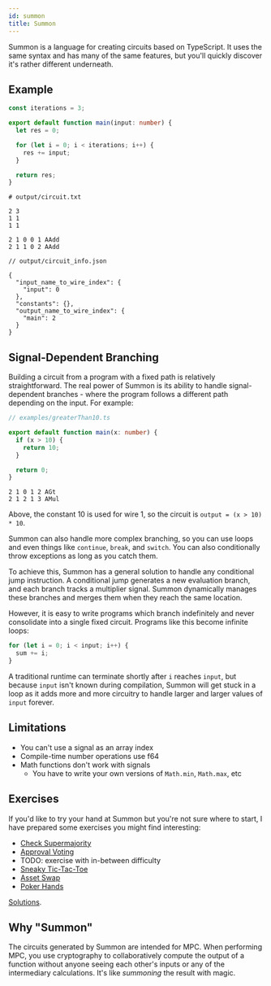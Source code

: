 ```yaml
---
id: summon
title: Summon
---
```


Summon is a language for creating circuits based on TypeScript. It uses the same
syntax and has many of the same features, but you'll quickly discover it's
rather different underneath.

## Example

```ts
const iterations = 3;

export default function main(input: number) {
  let res = 0;

  for (let i = 0; i < iterations; i++) {
    res += input;
  }

  return res;
}
```

```
# output/circuit.txt

2 3
1 1
1 1

2 1 0 0 1 AAdd
2 1 1 0 2 AAdd
```

```jsonc
// output/circuit_info.json

{
  "input_name_to_wire_index": {
    "input": 0
  },
  "constants": {},
  "output_name_to_wire_index": {
    "main": 2
  }
}
```

## Signal-Dependent Branching

Building a circuit from a program with a fixed path is relatively
straightforward. The real power of Summon is its ability to handle
signal-dependent branches - where the program follows a different path depending
on the input. For example:

```ts
// examples/greaterThan10.ts

export default function main(x: number) {
  if (x > 10) {
    return 10;
  }

  return 0;
}
```

```
2 1 0 1 2 AGt
2 1 2 1 3 AMul
```

Above, the constant 10 is used for wire 1, so the circuit is `output = (x > 10) * 10`.

Summon can also handle more complex branching, so you can use loops and even things like
`continue`, `break`, and `switch`. You can also conditionally throw exceptions as long as you
catch them.

To achieve this, Summon has a general solution to handle any conditional jump instruction.
A conditional jump generates a new evaluation branch, and each branch tracks a multiplier signal.
Summon dynamically manages these branches and merges them when they reach the same location.

However, it is easy to write programs which branch indefinitely and never consolidate into a single
fixed circuit. Programs like this become infinite loops:

```ts
for (let i = 0; i < input; i++) {
  sum += i;
}
```

A traditional runtime can terminate shortly after `i` reaches `input`, but because `input` isn't
known during compilation, Summon will get stuck in a loop as it adds more and more circuitry
to handle larger and larger values of `input` forever.

## Limitations

- You can't use a signal as an array index
- Compile-time number operations use f64
- Math functions don't work with signals
  - You have to write your own versions of `Math.min`, `Math.max`, etc

## Exercises

If you'd like to try your hand at Summon but you're not sure where to start, I have prepared
some exercises you might find interesting:
- [Check Supermajority](https://github.com/privacy-scaling-explorations/summon/blob/main/examples/exercises/checkSuperMajority.ts)
- [Approval Voting](https://github.com/privacy-scaling-explorations/summon/blob/main/examples/exercises/approvalVoting.ts)
- TODO: exercise with in-between difficulty
- [Sneaky Tic-Tac-Toe](https://github.com/privacy-scaling-explorations/summon/blob/main/examples/exercises/sneakyTicTacToe.ts)
- [Asset Swap](https://github.com/privacy-scaling-explorations/summon/blob/main/examples/exercises/assetSwap.ts)
- [Poker Hands](https://github.com/privacy-scaling-explorations/summon/blob/main/examples/exercises/pokerHands.ts)

[Solutions](https://github.com/privacy-scaling-explorations/summon/tree/exercise-solutions/examples/exerciseSolutions).

## Why "Summon"

The circuits generated by Summon are intended for MPC. When performing MPC, you use cryptography to collaboratively compute the output of a function without anyone seeing each other's inputs or any of the intermediary calculations. It's like *summoning* the result with magic.

